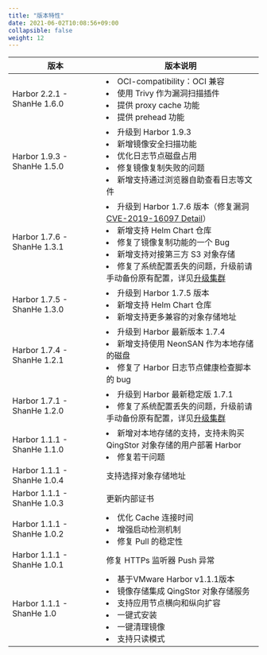 ```yaml
---
title: "版本特性"
date: 2021-06-02T10:08:56+09:00
collapsible: false
weight: 12
---
```


| <span style="display:inline-block;width:140px">版本</span> | 版本说明                                                     |
| ---------------------------------------------------------- | ------------------------------------------------------------ |
| Harbor 2.2.1 - ShanHe 1.6.0                             | <li>OCI-compatibility：OCI 兼容 </li>   <li>使用 Trivy 作为漏洞扫描插件</li>  <li>提供 proxy cache 功能</li>   <li>提供 prehead 功能</li> |
| Harbor 1.9.3 - ShanHe 1.5.0                             | <li>升级到 Harbor 1.9.3 </li>  <li>新增镜像安全扫描功能</li>   <li>优化日志节点磁盘占用</li>   <li>修复镜像复制失败的问题</li>  <li>新增支持通过浏览器自助查看日志等文件</li> |
| Harbor 1.7.6 - ShanHe 1.3.1                             | <li>升级到 Harbor 1.7.6 版本（修复漏洞 [CVE-2019-16097 Detail](https://nvd.nist.gov/vuln/detail/CVE-2019-16097)）</li>  <li>新增支持 Helm Chart 仓库</li>  <li>修复了镜像复制功能的一个 Bug </li> <li>新增支持对接第三方 S3 对象存储</li> <li>修复了系统配置丢失的问题，升级前请手动备份原有配置，详见[升级集群]()</li> |
| Harbor 1.7.5 - ShanHe 1.3.0                             | <li>升级到 Harbor 1.7.5 版本 <li>新增支持 Helm Chart 仓库 <li>新增支持更多兼容的对象存储地址 |
| Harbor 1.7.4 - ShanHe 1.2.1                             | <li>升级到 Harbor 最新版本 1.7.4</li>  <li>新增支持使用 NeonSAN 作为本地存储的磁盘</li>  <li>修复了 Harbor 日志节点健康检查脚本的 bug </li> |
| Harbor 1.7.1 - ShanHe 1.2.0                             | <li>升级到 Harbor 最新稳定版 1.7.1 </li>  <li>修复了系统配置丢失的问题，升级前请手动备份原有配置，详见[升级集群]()</li> |
| Harbor 1.1.1 - ShanHe 1.1.0                             | <li>新增对本地存储的支持，支持未购买 QingStor 对象存储的用户部署 Harbor</li>  <li>修复若干问题</li> |
| Harbor 1.1.1 - ShanHe 1.0.4                             | 支持选择对象存储地址                                         |
| Harbor 1.1.1 - ShanHe 1.0.3                             | 更新内部证书                                                 |
| Harbor 1.1.1 - ShanHe 1.0.2                             | <li>优化 Cache 连接时间</li>  <li>增强启动检测机制</li>  <li>修复 Pull 的稳定性</li> |
| Harbor 1.1.1 - ShanHe 1.0.1                             | 修复 HTTPs 监听器 Push 异常                                  |
| Harbor 1.1.1 - ShanHe 1.0                               | <li>基于VMware Harbor v1.1.1版本</li>  <li>镜像存储集成 QingStor 对象存储服务</li>  <li>支持应用节点横向和纵向扩容</li>  <li>一键式安装</li>  <li>一键清理镜像</li>  <li>支持只读模式</li> |
